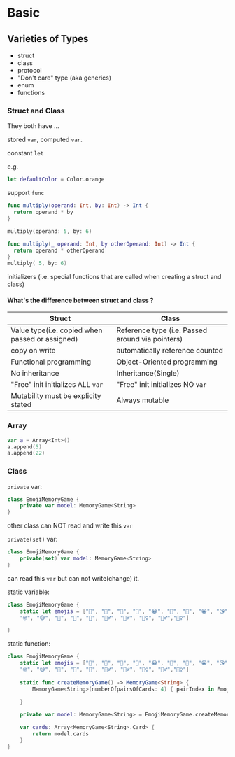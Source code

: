 # Basic

## Varieties of Types

- struct
- class
- protocol
- "Don't care" type (aka generics)
- enum
- functions

### Struct and Class

They both have ...

stored `var`, computed `var`.

constant `let`

e.g.
```swift
let defaultColor = Color.orange
```

support `func`

```swift
func multiply(operand: Int, by: Int) -> Int {
  return operand * by
}

multiply(operand: 5, by: 6)

func multiply(_ operand: Int, by otherOperand: Int) -> Int {
  return operand * otherOperand
}
multiply( 5, by: 6)

```

initializers (i.e. special functions that are called when creating a struct and class)


#### What's the difference between struct and class ?

| Struct  | Class |
|---|---|
| Value type(i.e. copied when passed or assigned)  | Reference type (i.e. Passed around via pointers)  |
| copy on write | automatically reference counted |
| Functional programming | Object-Oriented programming |
| No inheritance | Inheritance(Single) |
| "Free" init initializes ALL `var` | "Free" init initializes NO `var`|
| Mutability must be explicity stated | Always mutable |

### Array

```swift
var a = Array<Int>()
a.append(5)
a.append(22)
```

### Class

`private` var:
```swift
class EmojiMemoryGame {
    private var model: MemoryGame<String>
}
```
other class can NOT read and write this `var`

`private(set)` var:
```swift
class EmojiMemoryGame {
    private(set) var model: MemoryGame<String>
}
```
can read this `var` but can not write(change) it.

static variable:
```swift
class EmojiMemoryGame {
    static let emojis = ["🥝", "🍉", "🥑", "🎅", "😂", "🎄", "🎁", "😁", "😘", "💣" ,"🤖", "💀",
    "🤓", "😅", "🤙", "🦷", "👣", "🧚‍♂️", "🧜‍♂️", "🧜‍♀️", "🧞‍♂️","🧞‍♀️"]

}
```

static function:
```swift
class EmojiMemoryGame {
    static let emojis = ["🥝", "🍉", "🥑", "🎅", "😂", "🎄", "🎁", "😁", "😘", "💣" ,"🤖", "💀",
    "🤓", "😅", "🤙", "🦷", "👣", "🧚‍♂️", "🧜‍♂️", "🧜‍♀️", "🧞‍♂️","🧞‍♀️"]
    
    static func createMemoryGame() -> MemoryGame<String> {
        MemoryGame<String>(numberOfpairsOfCards: 4) { pairIndex in EmojiMemoryGame.emojis[pairIndex]}
        
    }

    private var model: MemoryGame<String> = EmojiMemoryGame.createMemoryGame()

    var cards: Array<MemoryGame<String>.Card> {
        return model.cards 
    }
}
```
